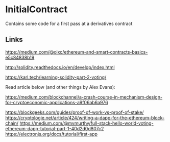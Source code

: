 # InitialContract

Contains some code for a first pass at a derivatives contract

## Links

https://medium.com/@olxc/ethereum-and-smart-contracts-basics-e5c84838b19

http://solidity.readthedocs.io/en/develop/index.html

https://karl.tech/learning-solidity-part-2-voting/

Read article below (and other things by Alex Evans):

https://medium.com/blockchannel/a-crash-course-in-mechanism-design-for-cryptoeconomic-applications-a9f06ab6a976

https://blockgeeks.com/guides/proof-of-work-vs-proof-of-stake/
https://cryptologie.net/article/424/writing-a-dapp-for-the-ethereum-block-chain/
https://medium.com/@mvmurthy/full-stack-hello-world-voting-ethereum-dapp-tutorial-part-1-40d2d0d807c2
https://electronjs.org/docs/tutorial/first-app
